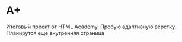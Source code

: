 # A+
Итоговый проект от HTML Academy. Пробую адаптивную верстку. Планирутся еще внутренняя страница
